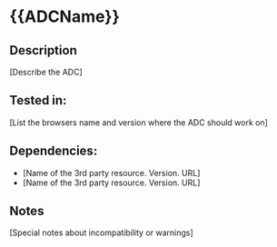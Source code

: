 # {{ADCName}}
       
## Description
   
[Describe the ADC]
        
## Tested in:

[List the browsers name and version where the ADC should work on]
          
## Dependencies:

* [Name of the 3rd party resource. Version. URL] 
* [Name of the 3rd party resource. Version. URL]
        
## Notes

[Special notes about incompatibility or warnings]
